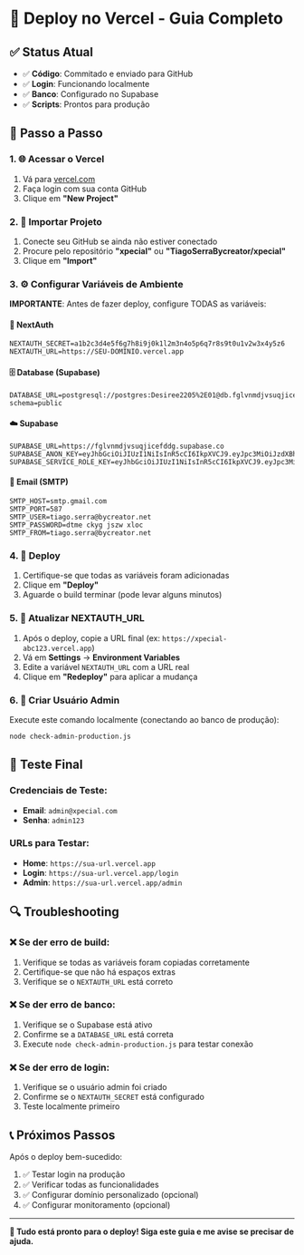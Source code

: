 # 🚀 Deploy no Vercel - Guia Completo

## ✅ Status Atual
- ✅ **Código**: Commitado e enviado para GitHub
- ✅ **Login**: Funcionando localmente
- ✅ **Banco**: Configurado no Supabase
- ✅ **Scripts**: Prontos para produção

## 🔧 Passo a Passo

### 1. 🌐 Acessar o Vercel
1. Vá para [vercel.com](https://vercel.com)
2. Faça login com sua conta GitHub
3. Clique em **"New Project"**

### 2. 📂 Importar Projeto
1. Conecte seu GitHub se ainda não estiver conectado
2. Procure pelo repositório **"xpecial"** ou **"TiagoSerraBycreator/xpecial"**
3. Clique em **"Import"**

### 3. ⚙️ Configurar Variáveis de Ambiente
**IMPORTANTE**: Antes de fazer deploy, configure TODAS as variáveis:

#### 🔐 NextAuth
```
NEXTAUTH_SECRET=a1b2c3d4e5f6g7h8i9j0k1l2m3n4o5p6q7r8s9t0u1v2w3x4y5z6
NEXTAUTH_URL=https://SEU-DOMINIO.vercel.app
```

#### 🗄️ Database (Supabase)
```
DATABASE_URL=postgresql://postgres:Desiree2205%2E01@db.fglvnmdjvsuqjicefddg.supabase.co:5432/postgres?schema=public
```

#### ☁️ Supabase
```
SUPABASE_URL=https://fglvnmdjvsuqjicefddg.supabase.co
SUPABASE_ANON_KEY=eyJhbGciOiJIUzI1NiIsInR5cCI6IkpXVCJ9.eyJpc3MiOiJzdXBhYmFzZSIsInJlZiI6ImZnbHZubWRqdnN1cWppY2VmZGRnIiwicm9sZSI6ImFub24iLCJpYXQiOjE3NTc4ODcxMTIsImV4cCI6MjA3MzQ2MzExMn0.QoRdOCG4ERj2M2pRG8RBVTxWZ7EFBhsF4ymgR3DO0qw
SUPABASE_SERVICE_ROLE_KEY=eyJhbGciOiJIUzI1NiIsInR5cCI6IkpXVCJ9.eyJpc3MiOiJzdXBhYmFzZSIsInJlZiI6ImZnbHZubWRqdnN1cWppY2VmZGRnIiwicm9sZSI6InNlcnZpY2Vfcm9sZSIsImlhdCI6MTc1Nzg4NzExMiwiZXhwIjoyMDczNDYzMTEyfQ.QoRdOCG4ERj2M2pRG8RBVTxWZ7EFBhsF4ymgR3DO0qw
```

#### 📧 Email (SMTP)
```
SMTP_HOST=smtp.gmail.com
SMTP_PORT=587
SMTP_USER=tiago.serra@bycreator.net
SMTP_PASSWORD=dtme ckyg jszw xloc
SMTP_FROM=tiago.serra@bycreator.net
```

### 4. 🚀 Deploy
1. Certifique-se que todas as variáveis foram adicionadas
2. Clique em **"Deploy"**
3. Aguarde o build terminar (pode levar alguns minutos)

### 5. 🔄 Atualizar NEXTAUTH_URL
1. Após o deploy, copie a URL final (ex: `https://xpecial-abc123.vercel.app`)
2. Vá em **Settings** → **Environment Variables**
3. Edite a variável `NEXTAUTH_URL` com a URL real
4. Clique em **"Redeploy"** para aplicar a mudança

### 6. 👤 Criar Usuário Admin
Execute este comando localmente (conectando ao banco de produção):
```bash
node check-admin-production.js
```

## 🧪 Teste Final

### Credenciais de Teste:
- **Email**: `admin@xpecial.com`
- **Senha**: `admin123`

### URLs para Testar:
- **Home**: `https://sua-url.vercel.app`
- **Login**: `https://sua-url.vercel.app/login`
- **Admin**: `https://sua-url.vercel.app/admin`

## 🔍 Troubleshooting

### ❌ Se der erro de build:
1. Verifique se todas as variáveis foram copiadas corretamente
2. Certifique-se que não há espaços extras
3. Verifique se o `NEXTAUTH_URL` está correto

### ❌ Se der erro de banco:
1. Verifique se o Supabase está ativo
2. Confirme se a `DATABASE_URL` está correta
3. Execute `node check-admin-production.js` para testar conexão

### ❌ Se der erro de login:
1. Verifique se o usuário admin foi criado
2. Confirme se o `NEXTAUTH_SECRET` está configurado
3. Teste localmente primeiro

## 📞 Próximos Passos

Após o deploy bem-sucedido:
1. ✅ Testar login na produção
2. ✅ Verificar todas as funcionalidades
3. ✅ Configurar domínio personalizado (opcional)
4. ✅ Configurar monitoramento (opcional)

---

**🎯 Tudo está pronto para o deploy! Siga este guia e me avise se precisar de ajuda.**